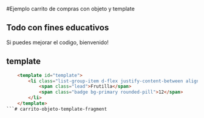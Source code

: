 #Ejemplo carrito de compras con objeto y template

## Todo con fines educativos
Si puedes mejorar el codigo, bienvenido!

## template
```html
    <template id="template">
        <li class="list-group-item d-flex justify-content-between align-items-center">
            <span class="lead">Frutilla</span>
            <span class="badge bg-primary rounded-pill">12</span>
        </li>
    </template>
```#   c a r r i t o - o b j e t o - t e m p l a t e - f r a g m e n t  
 